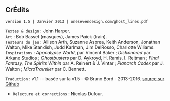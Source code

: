 ## CrÉdits

<p class="pull-right"><code>version 1.5 | Janvier 2013 | onesevendesign.com/ghost_lines.pdf</code></p>

`Textes & design` : John Harper.  
`Art` : Bob Basset (masques), James Paick (train).  
`Testeurs du jeu` : Allison Arth, Suzanne Asprea, Keith Anderson, Jonathan Walton,
Mike Standish, Judd Karlman, Jim DelRosso, Charlotte Wiliams.  
`Inspirations` : *Apocalypse World*, par Vincent Baker ; *Dishonored* par Arkane
Studios ; *Ghostbusters* par D. Aykroyd, H. Ramis, I. Reitman ; *Final Fantasy,
The Spirits Within* par A. Reinert & J. Vintar ; *Planarch Codex* par J. Walton ;
*MicroTraveller* par C. Bennett.

`Traduction` : v1.1 -- basée sur la v1.5 - &copy; Bruno Bord - 2013-2016. [source sur Github](https://github.com/brunobord/ghostlines-fr)
- `Relecture et corrections` : Nicolas Dufour.
